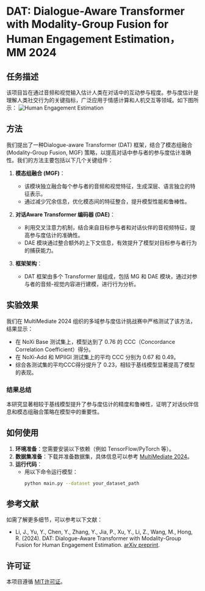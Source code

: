 # DAT: Dialogue-Aware Transformer with Modality-Group Fusion for Human Engagement Estimation，MM 2024

## 任务描述

该项目旨在通过音频和视觉输入估计人类在对话中的互动参与程度。参与度估计是理解人类社交行为的关键指标，广泛应用于情感计算和人机交互等领域。如下图所示：
![Human Engagement Estimation](https://github.com/your_username/your_repo_name/images/your_image.jpg)


## 方法

我们提出了一种Dialogue-aware Transformer (DAT) 框架，结合了模态组融合 (Modality-Group Fusion, MGF) 策略，以提高对话中参与者的参与度估计准确性。我们的方法主要包括以下几个关键组件：

1. **模态组融合 (MGF)**：
   - 该模块独立融合每个参与者的音频和视觉特征，生成深层、语言独立的特征表示。
   - 通过减少冗余信息，优化模态间的特征整合，提升模型性能和鲁棒性。

2. **对话Aware Transformer 编码器 (DAE)**：
   - 利用交叉注意力机制，结合来自目标参与者和对话伙伴的音视频特征，提高参与度估计的准确性。
   - DAE 模块通过整合额外的上下文信息，有效提升了模型对目标参与者行为的捕获能力。

3. **框架架构**：
   - DAT 框架由多个 Transformer 层组成，包括 MG 和 DAE 模块，通过对参与者的音频-视觉内容进行建模，进行行为分析。

## 实验效果

我们在 MultiMediate 2024 组织的多域参与度估计挑战赛中严格测试了该方法，结果显示：

- 在 NoXi Base 测试集上，模型达到了 0.76 的 CCC（Concordance Correlation Coefficient）得分。
- 在 NoXi-Add 和 MPIIGI 测试集上的平均 CCC 分别为 0.67 和 0.49。
- 综合各测试集的平均CCC得分提升了 0.23，相较于基线模型显著提高了模型的表现。

### 结果总结

本研究显著相较于基线模型提升了参与度估计的精度和鲁棒性，证明了对话伙伴信息和模态组融合策略在模型中的重要性。

## 如何使用

1. **环境准备**：您需要安装以下依赖（例如 TensorFlow/PyTorch 等）。
2. **数据集准备**：下载并准备数据集，具体信息可以参考 [MultiMediate 2024](https://doi.org/10.1145/3664647.3689004)。
3. **运行代码**：
   - 用以下命令运行模型：
     ```bash
     python main.py --dataset your_dataset_path
     ```

## 参考文献

如需了解更多细节，可以参考以下文献：
- Li, J., Yu, Y., Chen, Y., Zhang, Y., Jia, P., Xu, Y., Li, Z., Wang, M., Hong, R. (2024). DAT: Dialogue-Aware Transformer with Modality-Group Fusion for Human Engagement Estimation. [arXiv preprint](https://arxiv.org/abs/xxxx.xxxxx).

## 许可证

本项目遵循 [MIT许可证](LICENSE)。



